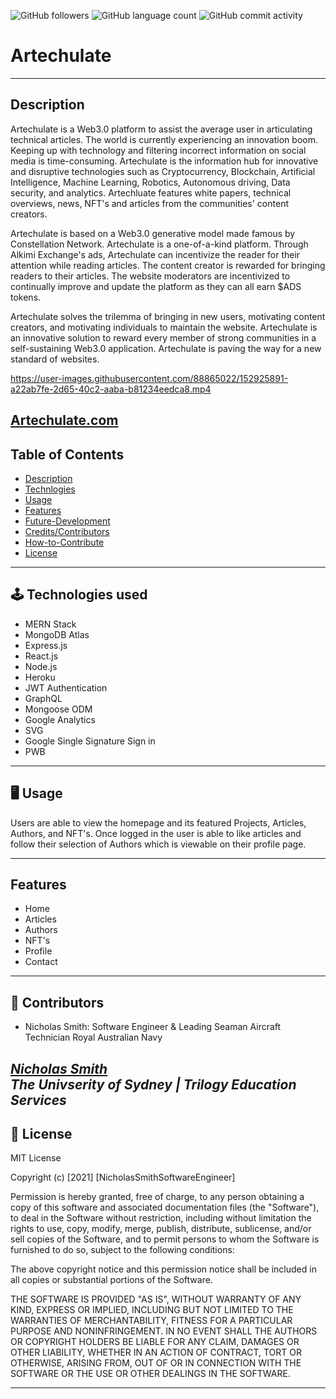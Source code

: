 <img alt="GitHub followers" src="https://img.shields.io/github/followers/N1cholasSmith?style=social">     <img alt="GitHub language count" src="https://img.shields.io/github/languages/count/N1cholasSmith/artechulate?style=social">     <img alt="GitHub commit activity" src="https://img.shields.io/github/commit-activity/w/N1cholasSmith/artechulate?style=social">


# Artechulate

---
## Description
Artechulate is a Web3.0 platform to assist the average user in articulating technical articles. The world is currently experiencing an innovation boom. Keeping up with technology and filtering incorrect information on social media is time-consuming. Artechulate is the information hub for innovative and disruptive technologies such as Cryptocurrency, Blockchain, Artificial Intelligence, Machine Learning, Robotics, Autonomous driving, Data security, and analytics. Artechluate features white papers, technical overviews, news, NFT's and articles from the communities' content creators.

Artechulate is based on a Web3.0 generative model made famous by Constellation Network. Artechulate is a one-of-a-kind platform. Through Alkimi Exchange's ads,  Artechulate can incentivize the reader for their attention while reading articles. The content creator is rewarded for bringing readers to their articles. The website moderators are incentivized to continually improve and update the platform as they can all earn $ADS tokens. 

Artechulate solves the trilemma of bringing in new users, motivating content creators, and motivating individuals to maintain the website. Artechulate is an innovative solution to reward every member of strong communities in a self-sustaining Web3.0 application. Artechulate is paving the way for a new standard of websites.



https://user-images.githubusercontent.com/88865022/152925891-a22ab7fe-2d65-40c2-aaba-b81234eedca8.mp4


[Artechulate.com](https://peaceful-mesa-82404.herokuapp.com/)
---
## Table of Contents
- [Description](#description)
- [Technlogies](#technologies)
- [Usage](#usage)
- [Features](#features)
- [Future-Development](#future-development)
- [Credits/Contributors](#credits/contributors)
- [How-to-Contribute](#how-to-contribute)
- [License](#license)
---

<a name="technologies"></a>

## 🕹 Technologies used
- MERN Stack
- MongoDB Atlas
- Express.js
- React.js
- Node.js
- Heroku 
- JWT Authentication
- GraphQL
- Mongoose ODM
- Google Analytics
- SVG
- Google Single Signature Sign in
- PWB

---
<a name="usage"></a>

## 🖥 Usage

Users are able to view the homepage and its featured Projects, Articles, Authors, and NFT's. Once logged in the user is able to like articles and follow their selection of Authors which is viewable on their profile page.
 
---
## Features
- Home
- Articles
- Authors
- NFT's
- Profile
- Contact

---
<a name="contributors"></a>

## 👥 Contributors
- Nicholas Smith: Software Engineer & Leading Seaman Aircraft Technician Royal Australian Navy

_[Nicholas Smith](https://github.com/N1cholasSmith)_ <br>
_The Univserity of Sydney | Trilogy Education Services_ <br>
---
<a name="license"></a>

## 🔖 License
MIT License

Copyright (c) [2021] [NicholasSmithSoftwareEngineer]

Permission is hereby granted, free of charge, to any person obtaining a copy
of this software and associated documentation files (the "Software"), to deal
in the Software without restriction, including without limitation the rights
to use, copy, modify, merge, publish, distribute, sublicense, and/or sell
copies of the Software, and to permit persons to whom the Software is
furnished to do so, subject to the following conditions:

The above copyright notice and this permission notice shall be included in all
copies or substantial portions of the Software.

THE SOFTWARE IS PROVIDED "AS IS", WITHOUT WARRANTY OF ANY KIND, EXPRESS OR
IMPLIED, INCLUDING BUT NOT LIMITED TO THE WARRANTIES OF MERCHANTABILITY,
FITNESS FOR A PARTICULAR PURPOSE AND NONINFRINGEMENT. IN NO EVENT SHALL THE
AUTHORS OR COPYRIGHT HOLDERS BE LIABLE FOR ANY CLAIM, DAMAGES OR OTHER
LIABILITY, WHETHER IN AN ACTION OF CONTRACT, TORT OR OTHERWISE, ARISING FROM,
OUT OF OR IN CONNECTION WITH THE SOFTWARE OR THE USE OR OTHER DEALINGS IN THE
SOFTWARE.

---
